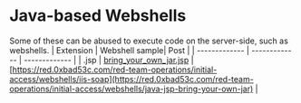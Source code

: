 # Java-based Webshells

Some of these can be abused to execute code on the server-side, such as webshells. 
| Extension     | Webshell sample| Post |
| ------------- | -------------  | -------------  |
| .jsp         | [bring_your_own_jar.jsp](bring_your_own_jar.jsp) | [https://red.0xbad53c.com/red-team-operations/initial-access/webshells/iis-soap](https://red.0xbad53c.com/red-team-operations/initial-access/webshells/java-jsp-bring-your-own-jar) |
